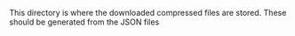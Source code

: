 This directory is where the downloaded compressed files are stored. These should be generated from the JSON files

